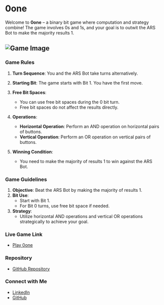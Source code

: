 # 0one

Welcome to **0one** – a binary bit game where computation and strategy combine! The game involves 0s and 1s, and your goal is to outwit the ARS Bot to make the majority results 1. 

## ![Game Image](https://example.com/path-to-image.jpg)  <!-- Replace with actual image link -->

### Game Rules

1. **Turn Sequence**: You and the ARS Bot take turns alternatively.
   
2. **Starting Bit**: The game starts with Bit 1. You have the first move.

3. **Free Bit Spaces**: 
   - You can use free bit spaces during the 0 bit turn.
   - Free bit spaces do not affect the results directly.

4. **Operations**:
   - **Horizontal Operation**: Perform an AND operation on horizontal pairs of buttons.
   - **Vertical Operation**: Perform an OR operation on vertical pairs of buttons.

5. **Winning Condition**: 
   - You need to make the majority of results 1 to win against the ARS Bot.

### Game Guidelines

1. **Objective**: Beat the ARS Bot by making the majority of results 1.
2. **Bit Use**: 
   - Start with Bit 1.
   - For Bit 0 turns, use free bit space if needed.
3. **Strategy**:
   - Utilize horizontal AND operations and vertical OR operations strategically to achieve your goal.

### Live Game Link

- [Play 0one](https://example.com/live-game-link) <!-- Replace with actual live link -->

### Repository

- [GitHub Repository](https://github.com/your-username/0one) <!-- Replace with actual GitHub repository link -->

### Connect with Me

- [LinkedIn](https://www.linkedin.com/in/your-profile) <!-- Replace with actual LinkedIn profile link -->
- [GitHub](https://github.com/your-username) <!-- Replace with actual GitHub profile link -->

